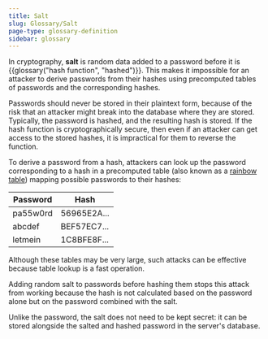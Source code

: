 ```yaml
---
title: Salt
slug: Glossary/Salt
page-type: glossary-definition
sidebar: glossary
---
```


In cryptography, **salt** is random data added to a password before it is {{glossary("hash function", "hashed")}}. This makes it impossible for an attacker to derive passwords from their hashes using precomputed tables of passwords and the corresponding hashes.

Passwords should never be stored in their plaintext form, because of the risk that an attacker might break into the database where they are stored. Typically, the password is hashed, and the resulting hash is stored. If the hash function is cryptographically secure, then even if an attacker can get access to the stored hashes, it is impractical for them to reverse the function.

To derive a password from a hash, attackers can look up the password corresponding to a hash in a precomputed table (also known as a [rainbow table](https://en.wikipedia.org/wiki/Rainbow_table)) mapping possible passwords to their hashes:

| Password | Hash        |
| -------- | ----------- |
| pa55w0rd | 56965E2A... |
| abcdef   | BEF57EC7... |
| letmein  | 1C8BFE8F... |

Although these tables may be very large, such attacks can be effective because table lookup is a fast operation.

Adding random salt to passwords before hashing them stops this attack from working because the hash is not calculated based on the password alone but on the password combined with the salt.

Unlike the password, the salt does not need to be kept secret: it can be stored alongside the salted and hashed password in the server's database.

